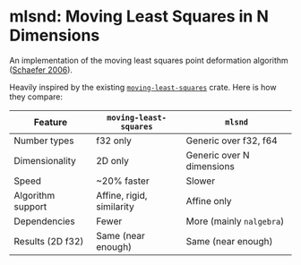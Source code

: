 # mlsnd: Moving Least Squares in N Dimensions

An implementation of the moving least squares point deformation algorithm ([Schaefer 2006](https://people.engr.tamu.edu/schaefer/research/mls.pdf)).

Heavily inspired by the existing [`moving-least-squares`](https://crates.io/crates/moving-least-squares) crate. Here is how they compare:

| Feature           | `moving-least-squares`    | `mlsnd`                   |
|-------------------|---------------------------|---------------------------|
| Number types      | f32 only                  | Generic over f32, f64     |
| Dimensionality    | 2D only                   | Generic over N dimensions |
| Speed             | ~20% faster               | Slower                    |
| Algorithm support | Affine, rigid, similarity | Affine only               |
| Dependencies      | Fewer                     | More (mainly `nalgebra`)  |
| Results (2D f32)  | Same (near enough)        | Same (near enough)        |
